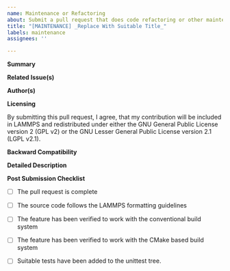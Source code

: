```yaml
---
name: Maintenance or Refactoring
about: Submit a pull request that does code refactoring or other maintenance changes
title: "[MAINTENANCE] _Replace With Suitable Title_"
labels: maintenance
assignees: ''

---
```


**Summary**

<!--Briefly describe the included changes.-->

**Related Issue(s)**

<!--If this addresses an open GitHub issue for this project, please mention the issue number here, and describe the relation. Use the phrases `fixes #221` or `closes #135`, when you want an issue to be automatically closed when the pull request is merged-->

**Author(s)**

<!--Please state name and affiliation of the author or authors that should be credited with the changes in this pull request. If this pull request adds new files to the distribution, please also provide a suitable "long-lived" e-mail address (ideally something that can outlive your institution's e-mail, in case you change jobs) for the *corresponding* author, i.e. the person the LAMMPS developers can contact directly with questions and requests related to maintenance and support of this contributed code.-->

**Licensing**

By submitting this pull request, I agree, that my contribution will be included in LAMMPS and redistributed under either the GNU General Public License version 2 (GPL v2) or the GNU Lesser General Public License version 2.1 (LGPL v2.1).

**Backward Compatibility**

<!--Please state whether any changes in the pull request will break backward compatibility for inputs, and - if yes - explain what has been changed and why-->

**Detailed Description**

<!--Provide any relevant details about how the changes are implemented, how correctness was verified, how other features - if any - in LAMMPS are affected-->

**Post Submission Checklist**

<!--Please check the fields below as they are completed *after* the pull request is submitted-->
- [ ] The pull request is complete
- [ ] The source code follows the LAMMPS formatting guidelines
- [ ] The feature has been verified to work with the conventional build system
- [ ] The feature has been verified to work with the CMake based build system
- [ ] Suitable tests have been added to the unittest tree.


